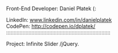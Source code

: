 Front-End Developer: Daniel Płatek (:

LinkedIn: www.linkedin.com/in/danielplatek  
CodePen: http://codepen.io/dplatek/  
::::::::::::::::::::::::::::::::::::::::::::::::::::::::::::::::::::::

Project: Infinite Slider /jQuery.